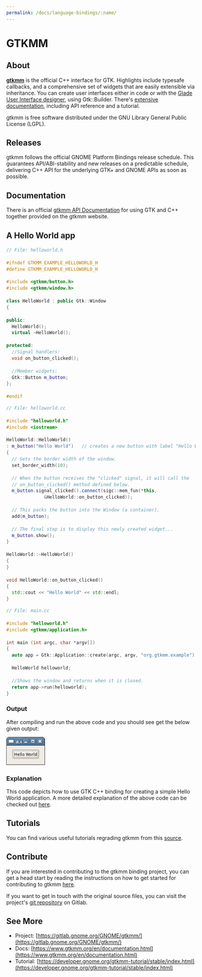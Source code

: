 ```yaml
---
permalink: /docs/language-bindings/:name/
---
```

# GTKMM

## About

[**gtkmm**](https://www.gtkmm.org/) is the official C++ interface for GTK. Highlights include typesafe callbacks, and a comprehensive set of widgets that are easily extensible via inheritance. You can create user interfaces either in code or with the [Glade User Interface designer](http://glade.gnome.org/), using Gtk::Builder. There's [extensive documentation](https://www.gtkmm.org/en/documentation.shtml), including API reference and a tutorial.

gtkmm is free software distributed under the GNU Library General Public License (LGPL).

## Releases

gtkmm follows the official GNOME Platform Bindings release schedule. This guarantees API/ABI-stability and new releases on a predictable schedule, delivering C++ API for the underlying GTK+ and GNOME APIs as soon as possible.

## Documentation

There is an official [gtkmm API Documentation](https://www.gtkmm.org/en/documentation.html) for using GTK and C++ together provided on the gtkmm website.

## A Hello World app

```cpp
// File: helloworld.h

#ifndef GTKMM_EXAMPLE_HELLOWORLD_H
#define GTKMM_EXAMPLE_HELLOWORLD_H

#include <gtkmm/button.h>
#include <gtkmm/window.h>

class HelloWorld : public Gtk::Window
{

public:
  HelloWorld();
  virtual ~HelloWorld();

protected:
  //Signal handlers:
  void on_button_clicked();

  //Member widgets:
  Gtk::Button m_button;
};

#endif
```

```cpp
// File: helloworld.cc

#include "helloworld.h"
#include <iostream>

HelloWorld::HelloWorld()
: m_button("Hello World")   // creates a new button with label "Hello World".
{
  // Sets the border width of the window.
  set_border_width(10);

  // When the button receives the "clicked" signal, it will call the
  // on_button_clicked() method defined below.
  m_button.signal_clicked().connect(sigc::mem_fun(*this,
              &HelloWorld::on_button_clicked));

  // This packs the button into the Window (a container).
  add(m_button);

  // The final step is to display this newly created widget...
  m_button.show();
}

HelloWorld::~HelloWorld()
{
}

void HelloWorld::on_button_clicked()
{
  std::cout << "Hello World" << std::endl;
}
```

```cpp
// File: main.cc

#include "helloworld.h"
#include <gtkmm/application.h>

int main (int argc, char *argv[])
{
  auto app = Gtk::Application::create(argc, argv, "org.gtkmm.example");

  HelloWorld helloworld;

  //Shows the window and returns when it is closed.
  return app->run(helloworld);
}
```

### Output

After compiling and run the above code and you should see get the below given output:

![gtkmm output for a hello world application](/assets/img/docs/docs-cpp-helloworld.png)

### Explanation

This code depicts how to use GTK C++ binding for creating a simple Hello World application. A more detailed explanation of the above code can be checked out [here](https://developer.gnome.org/gtkmm-tutorial/stable/sec-helloworld.html.en).

## Tutorials

You can find various useful tutorials regrading gtkmm from this [source](https://developer.gnome.org/gtkmm-tutorial/stable/index.html).

## Contribute

If you are interested in contributing to the gtkmm binding project, you can get a head start by reading the instructions on how to get started for contributing to gtkmm [here](https://www.gtkmm.org/en/developers.html).

If you want to get in touch with the original source files, you can visit the project's [git repository](https://gitlab.gnome.org/GNOME/gtkmm/) on Gitlab.

## See More

* Project: [https://gitlab.gnome.org/GNOME/gtkmm/](https://gitlab.gnome.org/GNOME/gtkmm/)
* Docs: [https://www.gtkmm.org/en/documentation.html](https://www.gtkmm.org/en/documentation.html)
* Tutorial: [https://developer.gnome.org/gtkmm-tutorial/stable/index.html](https://developer.gnome.org/gtkmm-tutorial/stable/index.html)
